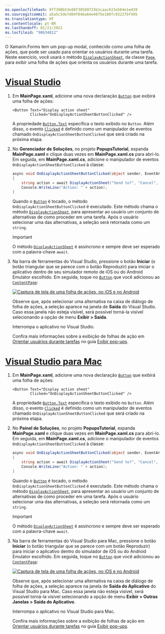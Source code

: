 ```yaml
---
ms.openlocfilehash: 9ff398b53e88f38589733b1caac623e564e1ed39
ms.sourcegitcommit: a5a5c5de7d04f046a64e4875e180fc93227bf495
ms.translationtype: HT
ms.contentlocale: pt-BR
ms.lasthandoff: 01/21/2021
ms.locfileid: "98634812"
---
```


O Xamarin.Forms tem um pop-up modal, conhecido como uma folha de ações, que pode ser usado para orientar os usuários durante uma tarefa. Neste exercício, você usará o método [`DisplayActionSheet`](xref:Xamarin.Forms.Page.DisplayActionSheet*), da classe [`Page`](xref:Xamarin.Forms.Page), para exibir uma folha de ações que orienta os usuários durante uma tarefa.

# <a name="visual-studio"></a>[Visual Studio](#tab/vswin)

1. Em **MainPage.xaml**, adicione uma nova declaração [`Button`](xref:Xamarin.Forms.Button) que exibirá uma folha de ações:

    ```xaml
    <Button Text="Display action sheet"
            Clicked="OnDisplayActionSheetButtonClicked" />
    ```

     A propriedade [`Button.Text`](xref:Xamarin.Forms.Button.Text) especifica o texto exibido no `Button`. Além disso, o evento [`Clicked`](xref:Xamarin.Forms.Button.Clicked) é definido como um manipulador de eventos chamado `OnDisplayActionSheetButtonClicked` que será criado na próxima etapa.

1. No **Gerenciador de Soluções**, no projeto **PopupsTutorial**, expanda **MainPage.xaml** e clique duas vezes em **MainPage.xaml.cs** para abri-lo. Em seguida, em **MainPage.xaml.cs**, adicione o manipulador de eventos `OnDisplayActionSheetButtonClicked` à classe:

    ```csharp
    async void OnDisplayActionSheetButtonClicked(object sender, EventArgs e)
    {
        string action = await DisplayActionSheet("Send to?", "Cancel", null, "Email", "Twitter", "Facebook");
        Console.WriteLine("Action: " + action);
    }
    ```

    Quando o [`Button`](xref:Xamarin.Forms.Button) é tocado, o método `OnDisplayActionSheetButtonClicked` é executado. Este método chama o método [`DisplayActionSheet`](xref:Xamarin.Forms.Page.DisplayActionSheet*), para apresentar ao usuário um conjunto de alternativas de como proceder em uma tarefa. Após o usuário selecionar uma das alternativas, a seleção será retornada como um `string`.

    > [!IMPORTANT]
    > O método [`DisplayActionSheet`](xref:Xamarin.Forms.Page.DisplayActionSheet*) é assíncrono e sempre deve ser esperado com a palavra-chave `await`.

1. Na barra de ferramentas do Visual Studio, pressione o botão **Iniciar** (o botão triangular que se parece com o botão Reproduzir) para iniciar o aplicativo dentro de seu simulador remoto de iOS ou do Android Emulator escolhido. Em seguida, toque no [`Button`](xref:Xamarin.Forms.Button) que você adicionou ao [`ContentPage`](xref:Xamarin.Forms.ContentPage):

    [![Captura de tela de uma folha de ações, no iOS e no Android](../images/actionsheet.png "Folha de ações que orienta os usuários por meio de uma tarefa")](../images/actionsheet-large.png#lightbox "Folha de ações que orienta os usuários por meio de uma tarefa")

    Observe que, após selecionar uma alternativa na caixa de diálogo de folha de ações, a seleção aparece na janela de **Saída** do Visual Studio. Caso essa janela não esteja visível, será possível torná-la visível selecionando a opção de menu **Exibir > Saída**.

    Interrompa o aplicativo no Visual Studio.

    Confira mais informações sobre a exibição de folhas de ação em [Orientar usuários durante tarefas](~/xamarin-forms/user-interface/pop-ups.md#guide-users-through-tasks) no guia [Exibir pop-ups](~/xamarin-forms/user-interface/pop-ups.md).

# <a name="visual-studio-for-mac"></a>[Visual Studio para Mac](#tab/vsmac)

1. Em **MainPage.xaml**, adicione uma nova declaração [`Button`](xref:Xamarin.Forms.Button) que exibirá uma folha de ações:

    ```xaml
    <Button Text="Display action sheet"
            Clicked="OnDisplayActionSheetButtonClicked" />
    ```

    A propriedade [`Button.Text`](xref:Xamarin.Forms.Button.Text) especifica o texto exibido no `Button`. Além disso, o evento [`Clicked`](xref:Xamarin.Forms.Button.Clicked) é definido como um manipulador de eventos chamado `OnDisplayActionSheetButtonClicked` que será criado na próxima etapa.

1. No **Painel de Soluções**, no projeto **PopupsTutorial**, expanda **MainPage.xaml** e clique duas vezes em **MainPage.xaml.cs** para abri-lo. Em seguida, em **MainPage.xaml.cs**, adicione o manipulador de eventos `OnDisplayActionSheetButtonClicked` à classe:

    ```csharp
    async void OnDisplayActionSheetButtonClicked(object sender, EventArgs e)
    {
        string action = await DisplayActionSheet("Send to?", "Cancel", null, "Email", "Twitter", "Facebook");
        Console.WriteLine("Action: " + action);
    }
    ```

    Quando o [`Button`](xref:Xamarin.Forms.Button) é tocado, o método `OnDisplayActionSheetButtonClicked` é executado. Este método chama o método [`DisplayActionSheet`](xref:Xamarin.Forms.Page.DisplayActionSheet*), para apresentar ao usuário um conjunto de alternativas de como proceder em uma tarefa. Após o usuário selecionar uma das alternativas, a seleção será retornada como um `string`.

    > [!IMPORTANT]
    > O método [`DisplayActionSheet`](xref:Xamarin.Forms.Page.DisplayActionSheet*) é assíncrono e sempre deve ser esperado com a palavra-chave `await`.

1. Na barra de ferramentas do Visual Studio para Mac, pressione o botão **Iniciar** (o botão triangular que se parece com um botão Reproduzir) para iniciar o aplicativo dentro do simulador de iOS ou do Android Emulator escolhido. Em seguida, toque no [`Button`](xref:Xamarin.Forms.Button) que você adicionou ao [`ContentPage`](xref:Xamarin.Forms.ContentPage):

    [![Captura de tela de uma folha de ações, no iOS e no Android](../images/actionsheet.png "Folha de ações que orienta os usuários por meio de uma tarefa")](../images/actionsheet-large.png#lightbox "Folha de ações que orienta os usuários por meio de uma tarefa")

    Observe que, após selecionar uma alternativa na caixa de diálogo de folha de ações, a seleção aparece na janela de **Saída do Aplicativo** do Visual Studio para Mac. Caso essa janela não esteja visível, será possível torná-la visível selecionando a opção de menu **Exibir > Outras Janelas > Saída do Aplicativo**.

    Interrompa o aplicativo no Visual Studio para Mac.

    Confira mais informações sobre a exibição de folhas de ação em [Orientar usuários durante tarefas](~/xamarin-forms/user-interface/pop-ups.md#guide-users-through-tasks) no guia [Exibir pop-ups](~/xamarin-forms/user-interface/pop-ups.md).
